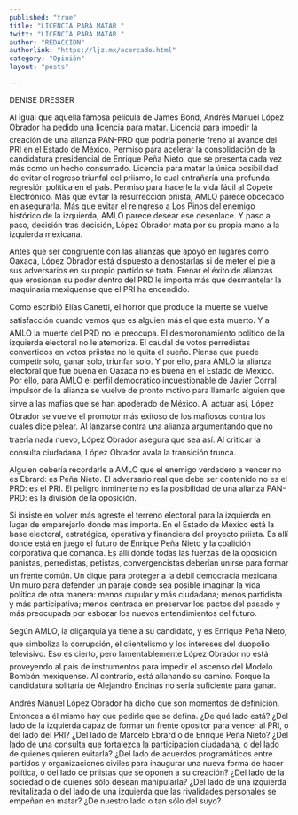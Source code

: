 ```yaml
---
published: "true"
title: "LICENCIA PARA MATAR "
twitt: "LICENCIA PARA MATAR "
author: "REDACCION"
authorlink: "https://ljz.mx/acercade.html"
category: "Opinión"
layout: "posts"

---
```



  DENISE DRESSER



  Al igual que aquella famosa película de James Bond, Andrés Manuel López Obrador ha pedido una licencia para matar. Licencia para impedir la creación de una alianza PAN-PRD que podría ponerle freno al avance del PRI en el Estado de México. Permiso para acelerar la consolidación de la candidatura presidencial de Enrique Peña Nieto, que se presenta cada vez más como un hecho consumado. Licencia para matar la única posibilidad de evitar el regreso triunfal del priismo, lo cual entrañaría una profunda regresión política en el país. Permiso para hacerle la vida fácil al Copete Electrónico. Más que evitar la resurrección priista, AMLO parece obcecado en asegurarla. Más que evitar el reingreso a Los Pinos del enemigo histórico de la izquierda, AMLO parece desear ese desenlace. Y paso a paso, decisión tras decisión, López Obrador mata por su propia mano a la izquierda mexicana.



  Antes que ser congruente con las alianzas que apoyó en lugares como Oaxaca, López Obrador está dispuesto a denostarlas si de meter el pie a sus adversarios en su propio partido se trata. Frenar el éxito de alianzas que erosionan su poder dentro del PRD le importa más que desmantelar la maquinaria mexiquense que el PRI ha encendido.



  Como escribió Elías Canetti, el horror que produce la muerte se vuelve satisfacción cuando vemos que es alguien más el que está muerto. Y a AMLO la muerte del PRD no le preocupa. El desmoronamiento político de la izquierda electoral no le atemoriza. El caudal de votos perredistas convertidos en votos priistas no le quita el sueño. Piensa que puede competir solo, ganar solo, triunfar solo. Y por ello, para AMLO la alianza electoral que fue buena en Oaxaca no es buena en el Estado de México. Por ello, para AMLO el perfil democrático incuestionable de Javier Corral impulsor de la alianza se vuelve de pronto motivo para llamarlo alguien que sirve a las mafias que se han apoderado de México. Al actuar así, López Obrador se vuelve el promotor más exitoso de los mafiosos contra los cuales dice pelear. Al lanzarse contra una alianza argumentando que no traería nada nuevo, López Obrador asegura que sea así. Al criticar la consulta ciudadana, López Obrador avala la transición trunca.



  Alguien debería recordarle a AMLO que el enemigo verdadero a vencer no es Ebrard: es Peña Nieto. El adversario real que debe ser contenido no es el PRD: es el PRI. El peligro inminente no es la posibilidad de una alianza PAN-PRD: es la división de la oposición.



  Si insiste en volver más agreste el terreno electoral para la izquierda en lugar de emparejarlo donde más importa. En el Estado de México está la base electoral, estratégica, operativa y financiera del proyecto priista. Es allí donde está en juego el futuro de Enrique Peña Nieto y la coalición corporativa que comanda. Es allí donde todas las fuerzas de la oposición panistas, perredistas, petistas, convergencistas deberían unirse para formar un frente común. Un dique para proteger a la débil democracia mexicana. Un muro para defender un paraje donde sea posible imaginar la vida política de otra manera: menos cupular y más ciudadana; menos partidista y más participativa; menos centrada en preservar los pactos del pasado y más preocupada por esbozar los nuevos entendimientos del futuro.



  Según AMLO, la oligarquía ya tiene a su candidato, y es Enrique Peña Nieto, que simboliza la corrupción, el clientelismo y los intereses del duopolio televisivo. Eso es cierto, pero lamentablemente López Obrador no está proveyendo al país de instrumentos para impedir el ascenso del Modelo Bombón mexiquense. Al contrario, está allanando su camino. Porque la candidatura solitaria de Alejandro Encinas no sería suficiente para ganar.



  Andrés Manuel López Obrador ha dicho que son momentos de definición. Entonces a él mismo hay que pedirle que se defina. ¿De qué lado está? ¿Del lado de la izquierda capaz de formar un frente opositor para vencer al PRI, o del lado del PRI? ¿Del lado de Marcelo Ebrard o de Enrique Peña Nieto? ¿Del lado de una consulta que fortalezca la participación ciudadana, o del lado de quienes quieren evitarla? ¿Del lado de acuerdos programáticos entre partidos y organizaciones civiles para inaugurar una nueva forma de hacer política, o del lado de priistas que se oponen a su creación? ¿Del lado de la sociedad o de quienes sólo desean manipularla? ¿Del lado de una izquierda revitalizada o del lado de una izquierda que las rivalidades personales se empeñan en matar? ¿De nuestro lado o tan sólo del suyo?

